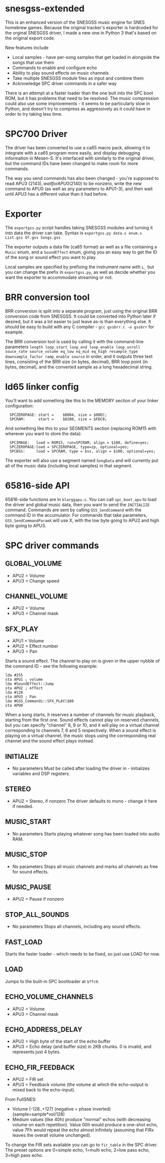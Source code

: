 # snesgss-extended
This is an enhanced version of the SNESGSS music engine for SNES homebrew games.
Because the original tracker's exporter is hardcoded for the orginal SNESGSS driver, I made a new one in Python 3 that's based on the original export code.

New features include
* Local samples - have per-song samples that get loaded in alongside the songs that use them
* Commands to enable and configure echo
* Ability to play sound effects on music channels
* Take multiple SNESGSS module files as input and combine them
* Acknowledge SPC driver commands in a safer way

There is an attempt at a faster loader than the one bult into the SPC boot ROM, but it has problems that need to be resolved. The music compression could also use some improvements - it seems to be particularly slow in Python, and doesn't try to compress as aggressively as it could have in order to try taking less time.

# SPC700 Driver
The driver has been converted to use a ca65 macro pack, allowing it to integrate with a ca65 program more easily, and display debugging information in Mesen-S. It's interfaced with similarly to the original driver, but the command IDs have been changed to make room for more commands.

The way you send commands has also been changed - you're supposed to read APU3 ($2143), wait for APU0 ($2140) to be nonzero, write the new command to APU0 (as well as any parameters to APU1-3), and then wait until APU3 has a different value than it had before.

# Exporter
The `exportgss.py` script handles taking SNESGSS modules and turning it into data the driver can take. Syntax is `exportgss.py data.s enum.s List.gss Of.gss Songs.gss`

The exporter outputs a data file (ca65 format) as well as a file containing a `Music` enum, and a `SoundEffect` enum, giving you an easy way to get the ID of the song or sound effect you want to play.

Local samples are specified by prefixing the instrument name with `L_` but you can change the prefix in `exportgss.py`, as well as decide whether you want the exporter to accommodate streaming or not.

# BRR conversion tool
BRR conversion is split into a separate program, just using the original BRR conversion code from SNESGSS. It could be converted into Python later if desired, but it was a lot easier to just leave as-is than everything else.
It should be easy to build with any C compiler - `gcc gssbrr.c -o gssbrr` for example.

The BRR conversion tool is used by calling it with the command-line parameters `length loop_start loop_end loop_enable loop_unroll souce_rate source_volume eq_low eq_mid eq_high resample_type downsample_factor ramp_enable source` in order, and it outputs three text lines, consisting of the BRR size (in bytes, decimal), BRR loop point (in bytes, decimal), and the converted sample as a long hexadecimal string.

# ld65 linker config
You'll want to add something like this to the MEMORY section of your linker configuration:
```
  SPCZEROPAGE: start =    $0004, size = $00EC;
  SPCRAM:      start =    $0200, size = $FDC0;
```

And something like this to your SEGMENTS section (replacing ROM15 with wherever you want to store the data):
```
  SPCIMAGE:   load = ROM15, run=SPCRAM, align = $100, define=yes;
  SPCZEROPAGE:load = SPCZEROPAGE, type=zp, optional=yes;
  SPCBSS:     load = SPCRAM, type = bss, align = $100, optional=yes;
```

The exporter will also use a segment named `SongData` and will currently put all of the music data (including local samples) in that segment.

# 65816-side API

65816-side functions are in `blarggapu.s`. You can call `spc_boot_apu` to load the driver and global music data, then you want to send the `INITIALIZE` command. Commands are sent by calling `GSS_SendCommand` with the command ID in the accumulator. For commands that take parameters, `GSS_SendCommandParamX` will use X, with the low byte going to APU2 and high byte going to APU3.

# SPC driver commands

## GLOBAL_VOLUME
* APU2 = Volume
* APU3 = Change speed

## CHANNEL_VOLUME
* APU2 = Volume
* APU3 = Channel mask

## SFX_PLAY
* APU1 = Volume 
* APU2 = Effect number
* APU3 = Pan

Starts a sound effect. The channel to play on is given in the upper nybble of the command ID - see the following example:
```
lda #255
sta APU1 ; volume
lda #SoundEffect::Jump
sta APU2 ; effect
lda #128
sta APU3 ; Pan
lda #GSS_Commands::SFX_PLAY|$80
sta APU0
```

When a song starts, it reserves a number of channels for music playback, starting from the first one. Sound effects cannot play on reserved channels, but you can specify "channel" 8, 9 or 10, and it will play on a virtual channel corresponding to channels 7, 6 and 5 respectively. When a sound effect is playing on a virtual channel, the music stops using the corresponding real channel and the sound effect plays instead.

## INITIALIZE
* No parameters
Must be called after loading the driver in - initializes variables and DSP registers.

## STEREO
* APU2 = Stereo, if nonzero
The driver defaults to mono - change it here if needed.

## MUSIC_START
* No parameters
Starts playing whatever song has been loaded into audio RAM.

## MUSIC_STOP
* No parameters
Stops all music channels and marks all channels as free for sound effects.

## MUSIC_PAUSE
* APU2 = Pause if nonzero

## STOP_ALL_SOUNDS
* No parameters
Stops all channels, including any sound effects.

## FAST_LOAD
Starts the faster loader - which needs to be fixed, so just use LOAD for now.

## LOAD
Jumps to the built-in SPC bootloader at `$ffc9`.

## ECHO_VOLUME_CHANNELS
* APU2 = Volume
* APU3 = Channel mask

## ECHO_ADDRESS_DELAY
* APU2 = High byte of the start of the echo buffer 
* APU3 = Echo delay (and buffer size) in 2KB chunks. 0 is invalid, and represents just 4 bytes.

## ECHO_FIR_FEEDBACK
* APU2 = FIR set
* APU3 = Feedback volume (the volume at which the echo-output is mixed back to the echo-input).

From FullSNES:
* Volume (-128..+127) (negative = phase inverted) (sample=sample*vol/128)
* Medium values (like 40h) produce "normal" echos (with decreasing volume on each repetition). Value 00h would produce a one-shot echo, value 7Fh would repeat the echo almost infinitely (assuming that FIRx leaves the overall volume unchanged).

To change the FIR sets available you can go to `fir_table` in the SPC driver. The preset options are 0=simple echo, 1=multi echo, 2=low pass echo, 3=high pass echo.
